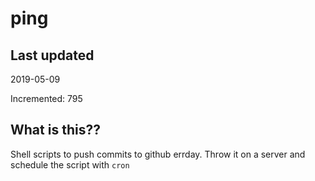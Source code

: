 # ping

## Last updated
2019-05-09

Incremented: 795

## What is this??
Shell scripts to push commits to github errday. Throw it on a server and schedule the script with `cron`
